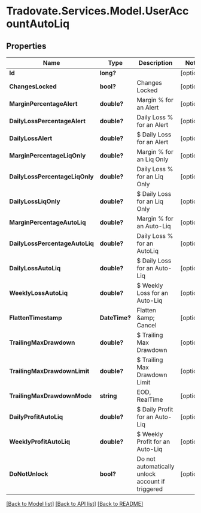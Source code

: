 # Tradovate.Services.Model.UserAccountAutoLiq
## Properties

Name | Type | Description | Notes
------------ | ------------- | ------------- | -------------
**Id** | **long?** |  | [optional] 
**ChangesLocked** | **bool?** | Changes Locked | [optional] 
**MarginPercentageAlert** | **double?** | Margin % for an Alert | [optional] 
**DailyLossPercentageAlert** | **double?** | Daily Loss % for an Alert | [optional] 
**DailyLossAlert** | **double?** | $ Daily Loss for an Alert | [optional] 
**MarginPercentageLiqOnly** | **double?** | Margin % for an Liq Only | [optional] 
**DailyLossPercentageLiqOnly** | **double?** | Daily Loss % for an Liq Only | [optional] 
**DailyLossLiqOnly** | **double?** | $ Daily Loss for an Liq Only | [optional] 
**MarginPercentageAutoLiq** | **double?** | Margin % for an Auto-Liq | [optional] 
**DailyLossPercentageAutoLiq** | **double?** | Daily Loss % for an AutoLiq | [optional] 
**DailyLossAutoLiq** | **double?** | $ Daily Loss for an Auto-Liq | [optional] 
**WeeklyLossAutoLiq** | **double?** | $ Weekly Loss for an Auto-Liq | [optional] 
**FlattenTimestamp** | **DateTime?** | Flatten &amp;amp; Cancel | [optional] 
**TrailingMaxDrawdown** | **double?** | $ Trailing Max Drawdown | [optional] 
**TrailingMaxDrawdownLimit** | **double?** | $ Trailing Max Drawdown Limit | [optional] 
**TrailingMaxDrawdownMode** | **string** | EOD, RealTime | [optional] 
**DailyProfitAutoLiq** | **double?** | $ Daily Profit for an Auto-Liq | [optional] 
**WeeklyProfitAutoLiq** | **double?** | $ Weekly Profit for an Auto-Liq | [optional] 
**DoNotUnlock** | **bool?** | Do not automatically unlock account if triggered | [optional] 

[[Back to Model list]](../README.md#documentation-for-models) [[Back to API list]](../README.md#documentation-for-api-endpoints) [[Back to README]](../README.md)

